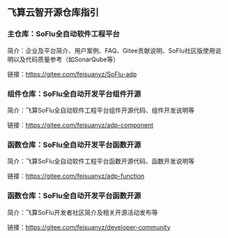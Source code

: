 ## 飞算云智开源仓库指引

### 主仓库：SoFlu全自动软件工程平台

简介：企业及平台简介、用户案例、FAQ、Gitee贡献说明、SoFlu社区版使用说明以及代码质量参考（如SonarQube等）

链接：https://gitee.com/feisuanyz/SoFlu-adp

### 组件仓库：SoFlu全自动开发平台组件开源

简介：飞算SoFlu全自动软件工程平台组件开源代码、组件开发说明等

链接：https://gitee.com/feisuanyz/adp-component

### 函数仓库：SoFlu全自动开发平台函数开源

简介：飞算SoFlu全自动软件工程平台函数开源代码、函数开发说明等

链接：https://gitee.com/feisuanyz/adp-function

### 函数仓库：SoFlu全自动开发平台函数开源

简介：飞算SoFlu开发者社区简介及相关开源活动发布等

链接：https://gitee.com/feisuanyz/developer-community
